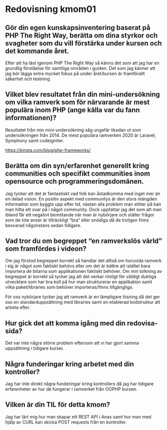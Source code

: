 ---
---
Redovisning kmom01
=========================

## Gör din egen kunskapsinventering baserat på PHP The Right Way, berätta om dina styrkor och svagheter som du vill förstärka under kursen och det kommande året.

Efter att ha läst igenom PHP The Right Way så känns det som att jag har en grundlig förståelse för samtliga områden i guiden. Det som jag känner att jag bör lägga extra mycket fokus på under året/kursen är framförallt säkerhet och testning.

## Vilket blev resultatet från din mini-undersökning om vilka ramverk som för närvarande är mest populära inom PHP (ange källa var du fann informationen)?

Resultatet från min mini-undersökning såg ungefär likadan ut som undersökningen från 2014. De mest populära ramverken 2020 är Laravel, Symphony samt codeigniter.

https://kinsta.com/blog/php-frameworks/

## Berätta om din syn/erfarenhet generellt kring communities och specifikt communities inom opensource och programmeringsdomänen.

Jag tycker att det är fantastiskt vad folk kan åstadkomma med inget mer än en delad vision. En positiv aspekt med communitys är den stora mängden information som byggts upp efter tid, nästan alla problem man stöter på kan man hitta ett svar på i något community. Dock uppfattar jag det som att man ibland får ett negativt bemötande när man är nybörjare och ställer frågor som de inte anser är tillräckligt “bra” eller onödiga då de troligen finns besvarad någonstans sedan tidigare.

## Vad tror du om begreppet “en ramverkslös värld” som framfördes i videon?

Om jag förstod begreppet korrekt så handlar det alltså om huruvida ramverk i sig är något som faktiskt behövs eller om det är bättre att istället bara importera de bitarna som applikationen faktiskt behöver. Om min tolkning av begreppet är korrekt så tycker jag att det verkar rimligt för väldigt duktiga utvecklare som har bra koll på hur man strukturerar en applikation samt vilka paket/libraries som behöver importeras/finns tillgängliga.

För oss nybörjare tycker jag att ramverk är en lämpligare lösning då det ger oss en standarduppsättning med libraries samt en etablerad kodstruktur att arbeta efter. 

## Hur gick det att komma igång med din redovisa-sida?

Det var inte några större problem eftersom att vi har gjort samma uppsättning i tidigare kurser.

## Några funderingar kring arbetet med din kontroller?

Jag har inte direkt några funderingar kring kontrollers då jag har tidigare erfarenheter av hur de fungerar i ramverket från OOPHP kursen.

## Vilken är din TIL för detta kmom?

Jag har lärt mig hur man skapar ett REST API i Anax samt hur man med hjälp av CURL kan skicka POST requests från en kontroller.
